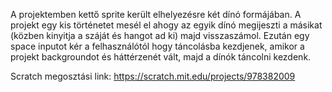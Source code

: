A projektemben kettő sprite került elhelyezésre két dínó formájában. A projekt egy kis történetet mesél el ahogy az egyik dínó megijeszti a másikat (közben kinyitja a száját és hangot ad ki) majd visszaszámol. Ezután egy space inputot kér a felhasználótól hogy táncolásba kezdjenek, amikor a projekt backgroundot és háttérzenét vált, majd a dínók táncolni kezdenk.

Scratch megosztási link: https://scratch.mit.edu/projects/978382009
